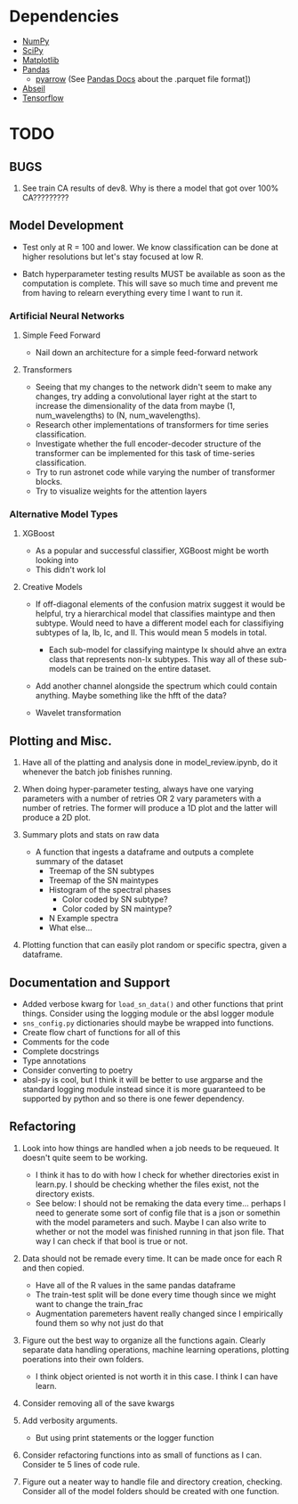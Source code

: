 Dependencies
============
- [NumPy](https://numpy.org/)
- [SciPy](https://scipy.org/)
- [Matplotlib](https://matplotlib.org/)
- [Pandas](https://pandas.pydata.org/pandas-docs/version/1.1/index.html)
    - [pyarrow](https://arrow.apache.org/docs/python/index.html) (See [Pandas Docs](https://pandas.pydata.org/pandas-docs/version/1.1/user_guide/io.html#io-parquet) about the .parquet file format])
- [Abseil](https://abseil.io/docs/python/quickstart)
- [Tensorflow](https://www.tensorflow.org/)

TODO
====

BUGS
----
1. See train CA results of dev8. Why is there a model that got over 100% CA?????????

Model Development
-----------------

- Test only at R = 100 and lower. We know classification can be done at higher resolutions but let's stay focused at low R.

- Batch hyperparameter testing results MUST be available as soon as the computation is complete. This will save so much time and prevent me from having to relearn everything every time I want to run it.



### Artificial Neural Networks
1. Simple Feed Forward
    - Nail down an architecture for a simple feed-forward network

2. Transformers
    - Seeing that my changes to the network didn't seem to make any changes, try adding a convolutional layer right at the start to increase the dimensionality of the data from maybe (1, num_wavelengths) to (N, num_wavelengths).
    - Research other implementations of transformers for time series classification.
    - Investigate whether the full encoder-decoder structure of the transformer can be implemented for this task of time-series classification.
    - Try to run astronet code while varying the number of transformer blocks.
    - Try to visualize weights for the attention layers


### Alternative Model Types
1. XGBoost
    - As a popular and successful classifier, XGBoost might be worth looking into
    - This didn't work lol

2. Creative Models
    - If off-diagonal elements of the confusion matrix suggest it would be helpful, try a hierarchical model that classifies maintype and then subtype. Would need to have a different model each for classifiying subtypes of Ia, Ib, Ic, and II. This would mean 5 models in total.
        - Each sub-model for classifying maintype Ix should ahve an extra class that represents non-Ix subtypes. This way all of these sub-models can be trained on the entire dataset.

    - Add another channel alongside the spectrum which could contain anything. Maybe something like the hfft of the data?

    - Wavelet transformation
    


Plotting and Misc.
------------------
1. Have all of the platting and analysis done in model_review.ipynb, do it whenever the batch job finishes running.

1. When doing hyper-parameter testing, always have one varying parameters with a number of retries OR 2 vary parameters with a number of retries. The former will produce a 1D plot and the latter will produce a 2D plot.

2. Summary plots and stats on raw data
    - A function that ingests a dataframe and outputs a complete summary of the dataset
        - Treemap of the SN subtypes
        - Treemap of the SN maintypes
        - Histogram of the spectral phases
            - Color coded by SN subtype?
            - Color coded by SN maintype?
        - N Example spectra
        - What else...

3. Plotting function that can easily plot random or specific spectra, given a dataframe.


Documentation and Support
-------------------------
- Added verbose kwarg for `load_sn_data()` and other functions that print things. Consider using the logging module or the absl logger module
- `sns_config.py` dictionaries should maybe be wrapped into functions.
- Create flow chart of functions for all of this
- Comments for the code
- Complete docstrings
- Type annotations
- Consider converting to poetry
- absl-py is cool, but I think it will be better to use argparse and the standard logging module instead since it is more guaranteed to be supported by python and so there is one fewer dependency.

Refactoring
-----------
1. Look into how things are handled when a job needs to be requeued. It doesn't quite seem to be working.
    - I think it has to do with how I check for whether directories exist in learn.py. I should be checking whether the files exist, not the directory exists.
    - See below: I should not be remaking the data every time... perhaps I need to generate some sort of config file that is a json or somethin with the model parameters and such. Maybe I can also write to whether or not the model was finished running in that json file. That way I can check if that bool is true or not.

2. Data should not be remade every time. It can be made once for each R and then copied.
    - Have all of the R values in the same pandas dataframe
    - The train-test split will be done every time though since we might want to change the train_frac
    - Augmentation paremeters havent really changed since I empirically found them so why not just do that

3. Figure out the best way to organize all the functions again. Clearly separate data handling operations, machine learning operations, plotting poerations into their own folders.
    - I think object oriented is not worth it in this case. I think I can have learn.

4. Consider removing all of the save kwargs

5. Add verbosity arguments.
    - But using print statements or the logger function

6. Consider refactoring functions into as small of functions as I can. Consider te 5 lines of code rule.

7. Figure out a neater way to handle file and directory creation, checking. Consider all of the model folders should be created with one function.
